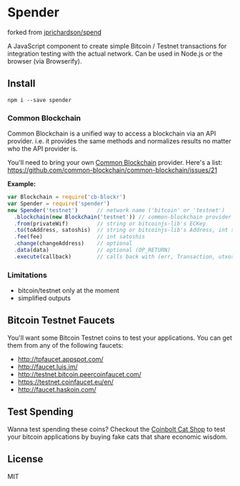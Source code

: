 Spender
=====

forked from [jprichardson/spend](https://github.com/jprichardson/spend)

A JavaScript component to create simple Bitcoin / Testnet transactions for integration testing with
the actual network. Can be used in Node.js or the browser (via Browserify).

Install
-------

    npm i --save spender

### Common Blockchain

Common Blockchain is a unified way to access a blockchain via an API provider. i.e. it provides the same methods and
normalizes results no matter who the API provider is.

You'll need to bring your own [Common Blockchain](https://github.com/common-blockchain/common-blockchain) provider.
Here's a list: https://github.com/common-blockchain/common-blockchain/issues/21


**Example:**

```js
var Blockchain = require('cb-blockr')
var Spender = require('spender')
new Spender('testnet')      // network name ('bitcoin' or 'testnet')
  .blockchain(new Blockchain('testnet')) // common-blockchain provider
  .from(privateWif)         // string or bitcoinjs-lib's ECKey
  .to(toAddress, satoshis)  // string or bitcoinjs-lib's Address, int satoshis
  .fee(fee)                 // int satoshis
  .change(changeAddress)    // optional
  .data(data)               // optional (OP_RETURN)
  .execute(callback)        // calls back with (err, Transaction, utxosUsed)
```

### Limitations

- bitcoin/testnet only at the moment
- simplified outputs

Bitcoin Testnet Faucets
-----------------------

You'll want some Bitcoin Testnet coins to test your applications. You can get them from any
of the following faucets:

- http://tpfaucet.appspot.com/
- http://faucet.luis.im/
- http://testnet.bitcoin.peercoinfaucet.com/
- https://testnet.coinfaucet.eu/en/
- http://faucet.haskoin.com/


Test Spending
-------------

Wanna test spending these coins? Checkout the [Coinbolt Cat Shop](https://www.coinbolt.com/catshop/) to
test your bitcoin applications by buying fake cats that share economic wisdom.


License
-------

MIT

